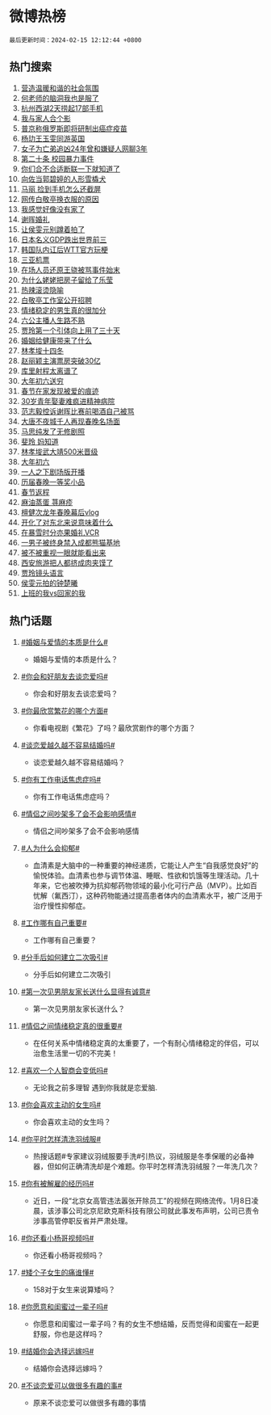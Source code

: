 # 微博热榜

`最后更新时间：2024-02-15 12:12:44 +0800`

## 热门搜索

1. [营造温暖和谐的社会氛围](https://m.weibo.cn/search?containerid=100103type%3D1%26t%3D10%26q%3D%23%E8%90%A5%E9%80%A0%E6%B8%A9%E6%9A%96%E5%92%8C%E8%B0%90%E7%9A%84%E7%A4%BE%E4%BC%9A%E6%B0%9B%E5%9B%B4%23&stream_entry_id=51&isnewpage=1&extparam=seat%3D1%26pos%3D0%26dgr%3D0%26filter_type%3Drealtimehot%26cate%3D10103%26q%3D%2523%25E8%2590%25A5%25E9%2580%25A0%25E6%25B8%25A9%25E6%259A%2596%25E5%2592%258C%25E8%25B0%2590%25E7%259A%2584%25E7%25A4%25BE%25E4%25BC%259A%25E6%25B0%259B%25E5%259B%25B4%2523%26stream_entry_id%3D51%26c_type%3D51%26display_time%3D1707970362%26pre_seqid%3D1707970362797011543123)
1. [何老师的脑洞我也是服了](https://m.weibo.cn/search?containerid=100103type%3D1%26t%3D10%26q%3D%E4%BD%95%E8%80%81%E5%B8%88%E7%9A%84%E8%84%91%E6%B4%9E%E6%88%91%E4%B9%9F%E6%98%AF%E6%9C%8D%E4%BA%86&stream_entry_id=31&isnewpage=1&extparam=seat%3D1%26c_type%3D31%26band_rank%3D1%26realpos%3D1%26filter_type%3Drealtimehot%26dgr%3D0%26pos%3D0%26lcate%3D5001%26q%3D%25E4%25BD%2595%25E8%2580%2581%25E5%25B8%2588%25E7%259A%2584%25E8%2584%2591%25E6%25B4%259E%25E6%2588%2591%25E4%25B9%259F%25E6%2598%25AF%25E6%259C%258D%25E4%25BA%2586%26flag%3D1%26stream_entry_id%3D31%26cate%3D5001%26display_time%3D1707970362%26pre_seqid%3D1707970362797011543123)
1. [杭州西湖2天捞起17部手机](https://m.weibo.cn/search?containerid=100103type%3D1%26t%3D10%26q%3D%23%E6%9D%AD%E5%B7%9E%E8%A5%BF%E6%B9%962%E5%A4%A9%E6%8D%9E%E8%B5%B717%E9%83%A8%E6%89%8B%E6%9C%BA%23&stream_entry_id=31&isnewpage=1&extparam=seat%3D1%26c_type%3D31%26band_rank%3D2%26realpos%3D2%26filter_type%3Drealtimehot%26dgr%3D0%26pos%3D1%26lcate%3D5001%26q%3D%2523%25E6%259D%25AD%25E5%25B7%259E%25E8%25A5%25BF%25E6%25B9%25962%25E5%25A4%25A9%25E6%258D%259E%25E8%25B5%25B717%25E9%2583%25A8%25E6%2589%258B%25E6%259C%25BA%2523%26flag%3D1%26stream_entry_id%3D31%26cate%3D5001%26display_time%3D1707970362%26pre_seqid%3D1707970362797011543123)
1. [我与家人合个影](https://m.weibo.cn/search?containerid=100103type%3D1%26t%3D10%26q%3D%23%E6%88%91%E4%B8%8E%E5%AE%B6%E4%BA%BA%E5%90%88%E4%B8%AA%E5%BD%B1%23&stream_entry_id=31&isnewpage=1&extparam=seat%3D1%26c_type%3D31%26band_rank%3D3%26realpos%3D3%26filter_type%3Drealtimehot%26dgr%3D0%26pos%3D2%26lcate%3D5001%26q%3D%2523%25E6%2588%2591%25E4%25B8%258E%25E5%25AE%25B6%25E4%25BA%25BA%25E5%2590%2588%25E4%25B8%25AA%25E5%25BD%25B1%2523%26flag%3D1%26stream_entry_id%3D31%26cate%3D5001%26display_time%3D1707970362%26pre_seqid%3D1707970362797011543123)
1. [普京称俄罗斯即将研制出癌症疫苗](https://m.weibo.cn/search?containerid=100103type%3D1%26t%3D10%26q%3D%23%E6%99%AE%E4%BA%AC%E7%A7%B0%E4%BF%84%E7%BD%97%E6%96%AF%E5%8D%B3%E5%B0%86%E7%A0%94%E5%88%B6%E5%87%BA%E7%99%8C%E7%97%87%E7%96%AB%E8%8B%97%23&stream_entry_id=31&isnewpage=1&extparam=seat%3D1%26c_type%3D31%26band_rank%3D4%26realpos%3D4%26filter_type%3Drealtimehot%26dgr%3D0%26pos%3D3%26lcate%3D5001%26q%3D%2523%25E6%2599%25AE%25E4%25BA%25AC%25E7%25A7%25B0%25E4%25BF%2584%25E7%25BD%2597%25E6%2596%25AF%25E5%258D%25B3%25E5%25B0%2586%25E7%25A0%2594%25E5%2588%25B6%25E5%2587%25BA%25E7%2599%258C%25E7%2597%2587%25E7%2596%25AB%25E8%258B%2597%2523%26flag%3D1%26stream_entry_id%3D31%26cate%3D5001%26display_time%3D1707970362%26pre_seqid%3D1707970362797011543123)
1. [杨玏王玉雯同游英国](https://m.weibo.cn/search?containerid=100103type%3D1%26t%3D10%26q%3D%23%E6%9D%A8%E7%8E%8F%E7%8E%8B%E7%8E%89%E9%9B%AF%E5%90%8C%E6%B8%B8%E8%8B%B1%E5%9B%BD%23&stream_entry_id=31&isnewpage=1&extparam=seat%3D1%26c_type%3D31%26band_rank%3D5%26realpos%3D5%26filter_type%3Drealtimehot%26dgr%3D0%26pos%3D4%26lcate%3D5001%26q%3D%2523%25E6%259D%25A8%25E7%258E%258F%25E7%258E%258B%25E7%258E%2589%25E9%259B%25AF%25E5%2590%258C%25E6%25B8%25B8%25E8%258B%25B1%25E5%259B%25BD%2523%26flag%3D2%26stream_entry_id%3D31%26cate%3D5001%26display_time%3D1707970362%26pre_seqid%3D1707970362797011543123)
1. [女子为亡弟追凶24年曾和嫌疑人网聊3年](https://m.weibo.cn/search?containerid=100103type%3D1%26t%3D10%26q%3D%23%E5%A5%B3%E5%AD%90%E4%B8%BA%E4%BA%A1%E5%BC%9F%E8%BF%BD%E5%87%B624%E5%B9%B4%E6%9B%BE%E5%92%8C%E5%AB%8C%E7%96%91%E4%BA%BA%E7%BD%91%E8%81%8A3%E5%B9%B4%23&stream_entry_id=31&isnewpage=1&extparam=seat%3D1%26c_type%3D31%26band_rank%3D6%26realpos%3D6%26filter_type%3Drealtimehot%26dgr%3D0%26pos%3D5%26lcate%3D5001%26q%3D%2523%25E5%25A5%25B3%25E5%25AD%2590%25E4%25B8%25BA%25E4%25BA%25A1%25E5%25BC%259F%25E8%25BF%25BD%25E5%2587%25B624%25E5%25B9%25B4%25E6%259B%25BE%25E5%2592%258C%25E5%25AB%258C%25E7%2596%2591%25E4%25BA%25BA%25E7%25BD%2591%25E8%2581%258A3%25E5%25B9%25B4%2523%26flag%3D0%26stream_entry_id%3D31%26cate%3D5001%26display_time%3D1707970362%26pre_seqid%3D1707970362797011543123)
1. [第二十条 校园暴力事件](https://m.weibo.cn/search?containerid=100103type%3D1%26t%3D10%26q%3D%E7%AC%AC%E4%BA%8C%E5%8D%81%E6%9D%A1+%E6%A0%A1%E5%9B%AD%E6%9A%B4%E5%8A%9B%E4%BA%8B%E4%BB%B6&stream_entry_id=31&isnewpage=1&extparam=seat%3D1%26c_type%3D31%26band_rank%3D7%26realpos%3D7%26filter_type%3Drealtimehot%26dgr%3D0%26pos%3D6%26lcate%3D5001%26q%3D%25E7%25AC%25AC%25E4%25BA%258C%25E5%258D%2581%25E6%259D%25A1%2520%25E6%25A0%25A1%25E5%259B%25AD%25E6%259A%25B4%25E5%258A%259B%25E4%25BA%258B%25E4%25BB%25B6%26flag%3D0%26stream_entry_id%3D31%26cate%3D5001%26display_time%3D1707970362%26pre_seqid%3D1707970362797011543123)
1. [你们合不合适断联一下就知道了](https://m.weibo.cn/search?containerid=100103type%3D1%26t%3D10%26q%3D%E4%BD%A0%E4%BB%AC%E5%90%88%E4%B8%8D%E5%90%88%E9%80%82%E6%96%AD%E8%81%94%E4%B8%80%E4%B8%8B%E5%B0%B1%E7%9F%A5%E9%81%93%E4%BA%86&stream_entry_id=31&isnewpage=1&extparam=seat%3D1%26c_type%3D31%26band_rank%3D8%26realpos%3D8%26filter_type%3Drealtimehot%26dgr%3D0%26pos%3D7%26lcate%3D5001%26q%3D%25E4%25BD%25A0%25E4%25BB%25AC%25E5%2590%2588%25E4%25B8%258D%25E5%2590%2588%25E9%2580%2582%25E6%2596%25AD%25E8%2581%2594%25E4%25B8%2580%25E4%25B8%258B%25E5%25B0%25B1%25E7%259F%25A5%25E9%2581%2593%25E4%25BA%2586%26flag%3D0%26stream_entry_id%3D31%26cate%3D5001%26display_time%3D1707970362%26pre_seqid%3D1707970362797011543123)
1. [向佐当郭碧婷的人形雪橇犬](https://m.weibo.cn/search?containerid=100103type%3D1%26t%3D10%26q%3D%23%E5%90%91%E4%BD%90%E5%BD%93%E9%83%AD%E7%A2%A7%E5%A9%B7%E7%9A%84%E4%BA%BA%E5%BD%A2%E9%9B%AA%E6%A9%87%E7%8A%AC%23&stream_entry_id=31&isnewpage=1&extparam=seat%3D1%26c_type%3D31%26band_rank%3D9%26realpos%3D9%26filter_type%3Drealtimehot%26dgr%3D0%26pos%3D8%26lcate%3D5001%26q%3D%2523%25E5%2590%2591%25E4%25BD%2590%25E5%25BD%2593%25E9%2583%25AD%25E7%25A2%25A7%25E5%25A9%25B7%25E7%259A%2584%25E4%25BA%25BA%25E5%25BD%25A2%25E9%259B%25AA%25E6%25A9%2587%25E7%258A%25AC%2523%26flag%3D2%26stream_entry_id%3D31%26cate%3D5001%26display_time%3D1707970362%26pre_seqid%3D1707970362797011543123)
1. [马丽 捡到手机怎么还截屏](https://m.weibo.cn/search?containerid=100103type%3D1%26t%3D10%26q%3D%E9%A9%AC%E4%B8%BD+%E6%8D%A1%E5%88%B0%E6%89%8B%E6%9C%BA%E6%80%8E%E4%B9%88%E8%BF%98%E6%88%AA%E5%B1%8F&stream_entry_id=31&isnewpage=1&extparam=seat%3D1%26c_type%3D31%26band_rank%3D10%26realpos%3D10%26filter_type%3Drealtimehot%26dgr%3D0%26pos%3D9%26lcate%3D5001%26q%3D%25E9%25A9%25AC%25E4%25B8%25BD%2520%25E6%258D%25A1%25E5%2588%25B0%25E6%2589%258B%25E6%259C%25BA%25E6%2580%258E%25E4%25B9%2588%25E8%25BF%2598%25E6%2588%25AA%25E5%25B1%258F%26flag%3D2%26stream_entry_id%3D31%26cate%3D5001%26display_time%3D1707970362%26pre_seqid%3D1707970362797011543123)
1. [网传白敬亭换衣服的原因](https://m.weibo.cn/search?containerid=100103type%3D1%26t%3D10%26q%3D%23%E7%BD%91%E4%BC%A0%E7%99%BD%E6%95%AC%E4%BA%AD%E6%8D%A2%E8%A1%A3%E6%9C%8D%E7%9A%84%E5%8E%9F%E5%9B%A0%23&stream_entry_id=31&isnewpage=1&extparam=seat%3D1%26c_type%3D31%26band_rank%3D11%26realpos%3D11%26filter_type%3Drealtimehot%26dgr%3D0%26pos%3D10%26lcate%3D5001%26q%3D%2523%25E7%25BD%2591%25E4%25BC%25A0%25E7%2599%25BD%25E6%2595%25AC%25E4%25BA%25AD%25E6%258D%25A2%25E8%25A1%25A3%25E6%259C%258D%25E7%259A%2584%25E5%258E%259F%25E5%259B%25A0%2523%26flag%3D1%26stream_entry_id%3D31%26cate%3D5001%26display_time%3D1707970362%26pre_seqid%3D1707970362797011543123)
1. [我感觉好像没有家了](https://m.weibo.cn/search?containerid=100103type%3D1%26t%3D10%26q%3D%23%E6%88%91%E6%84%9F%E8%A7%89%E5%A5%BD%E5%83%8F%E6%B2%A1%E6%9C%89%E5%AE%B6%E4%BA%86%23&stream_entry_id=31&isnewpage=1&extparam=seat%3D1%26c_type%3D31%26band_rank%3D12%26realpos%3D12%26filter_type%3Drealtimehot%26dgr%3D0%26pos%3D11%26lcate%3D5001%26q%3D%2523%25E6%2588%2591%25E6%2584%259F%25E8%25A7%2589%25E5%25A5%25BD%25E5%2583%258F%25E6%25B2%25A1%25E6%259C%2589%25E5%25AE%25B6%25E4%25BA%2586%2523%26flag%3D2%26stream_entry_id%3D31%26cate%3D5001%26display_time%3D1707970362%26pre_seqid%3D1707970362797011543123)
1. [谢晖婚礼](https://m.weibo.cn/search?containerid=100103type%3D1%26t%3D10%26q%3D%E8%B0%A2%E6%99%96%E5%A9%9A%E7%A4%BC&stream_entry_id=31&isnewpage=1&extparam=seat%3D1%26c_type%3D31%26band_rank%3D13%26realpos%3D13%26filter_type%3Drealtimehot%26dgr%3D0%26pos%3D12%26lcate%3D5001%26q%3D%25E8%25B0%25A2%25E6%2599%2596%25E5%25A9%259A%25E7%25A4%25BC%26flag%3D1%26stream_entry_id%3D31%26cate%3D5001%26display_time%3D1707970362%26pre_seqid%3D1707970362797011543123)
1. [让侯雯元别蹲着拍了](https://m.weibo.cn/search?containerid=100103type%3D1%26t%3D10%26q%3D%23%E8%AE%A9%E4%BE%AF%E9%9B%AF%E5%85%83%E5%88%AB%E8%B9%B2%E7%9D%80%E6%8B%8D%E4%BA%86%23&stream_entry_id=31&isnewpage=1&extparam=seat%3D1%26c_type%3D31%26band_rank%3D14%26realpos%3D14%26filter_type%3Drealtimehot%26dgr%3D0%26pos%3D13%26lcate%3D5001%26q%3D%2523%25E8%25AE%25A9%25E4%25BE%25AF%25E9%259B%25AF%25E5%2585%2583%25E5%2588%25AB%25E8%25B9%25B2%25E7%259D%2580%25E6%258B%258D%25E4%25BA%2586%2523%26flag%3D2%26stream_entry_id%3D31%26cate%3D5001%26display_time%3D1707970362%26pre_seqid%3D1707970362797011543123)
1. [日本名义GDP跌出世界前三](https://m.weibo.cn/search?containerid=100103type%3D1%26t%3D10%26q%3D%23%E6%97%A5%E6%9C%AC%E5%90%8D%E4%B9%89GDP%E8%B7%8C%E5%87%BA%E4%B8%96%E7%95%8C%E5%89%8D%E4%B8%89%23&stream_entry_id=31&isnewpage=1&extparam=seat%3D1%26c_type%3D31%26band_rank%3D15%26realpos%3D15%26filter_type%3Drealtimehot%26dgr%3D0%26pos%3D14%26lcate%3D5001%26q%3D%2523%25E6%2597%25A5%25E6%259C%25AC%25E5%2590%258D%25E4%25B9%2589GDP%25E8%25B7%258C%25E5%2587%25BA%25E4%25B8%2596%25E7%2595%258C%25E5%2589%258D%25E4%25B8%2589%2523%26flag%3D0%26stream_entry_id%3D31%26cate%3D5001%26display_time%3D1707970362%26pre_seqid%3D1707970362797011543123)
1. [韩国队内讧后WTT官方玩梗](https://m.weibo.cn/search?containerid=100103type%3D1%26t%3D10%26q%3D%23%E9%9F%A9%E5%9B%BD%E9%98%9F%E5%86%85%E8%AE%A7%E5%90%8EWTT%E5%AE%98%E6%96%B9%E7%8E%A9%E6%A2%97%23&stream_entry_id=31&isnewpage=1&extparam=seat%3D1%26c_type%3D31%26band_rank%3D16%26realpos%3D16%26filter_type%3Drealtimehot%26dgr%3D0%26pos%3D15%26lcate%3D5001%26q%3D%2523%25E9%259F%25A9%25E5%259B%25BD%25E9%2598%259F%25E5%2586%2585%25E8%25AE%25A7%25E5%2590%258EWTT%25E5%25AE%2598%25E6%2596%25B9%25E7%258E%25A9%25E6%25A2%2597%2523%26flag%3D1%26stream_entry_id%3D31%26cate%3D5001%26display_time%3D1707970362%26pre_seqid%3D1707970362797011543123)
1. [三亚机票](https://m.weibo.cn/search?containerid=100103type%3D1%26t%3D10%26q%3D%E4%B8%89%E4%BA%9A%E6%9C%BA%E7%A5%A8&stream_entry_id=31&isnewpage=1&extparam=seat%3D1%26c_type%3D31%26band_rank%3D17%26realpos%3D17%26filter_type%3Drealtimehot%26dgr%3D0%26pos%3D16%26lcate%3D5001%26q%3D%25E4%25B8%2589%25E4%25BA%259A%25E6%259C%25BA%25E7%25A5%25A8%26flag%3D0%26stream_entry_id%3D31%26cate%3D5001%26display_time%3D1707970362%26pre_seqid%3D1707970362797011543123)
1. [在场人员还原王骁被骂事件始末](https://m.weibo.cn/search?containerid=100103type%3D1%26t%3D10%26q%3D%23%E5%9C%A8%E5%9C%BA%E4%BA%BA%E5%91%98%E8%BF%98%E5%8E%9F%E7%8E%8B%E9%AA%81%E8%A2%AB%E9%AA%82%E4%BA%8B%E4%BB%B6%E5%A7%8B%E6%9C%AB%23&stream_entry_id=31&isnewpage=1&extparam=seat%3D1%26c_type%3D31%26band_rank%3D18%26realpos%3D18%26filter_type%3Drealtimehot%26dgr%3D0%26pos%3D17%26lcate%3D5001%26q%3D%2523%25E5%259C%25A8%25E5%259C%25BA%25E4%25BA%25BA%25E5%2591%2598%25E8%25BF%2598%25E5%258E%259F%25E7%258E%258B%25E9%25AA%2581%25E8%25A2%25AB%25E9%25AA%2582%25E4%25BA%258B%25E4%25BB%25B6%25E5%25A7%258B%25E6%259C%25AB%2523%26flag%3D0%26stream_entry_id%3D31%26cate%3D5001%26display_time%3D1707970362%26pre_seqid%3D1707970362797011543123)
1. [为什么姥姥把房子留给了乐莹](https://m.weibo.cn/search?containerid=100103type%3D1%26t%3D10%26q%3D%E4%B8%BA%E4%BB%80%E4%B9%88%E5%A7%A5%E5%A7%A5%E6%8A%8A%E6%88%BF%E5%AD%90%E7%95%99%E7%BB%99%E4%BA%86%E4%B9%90%E8%8E%B9&stream_entry_id=31&isnewpage=1&extparam=seat%3D1%26c_type%3D31%26band_rank%3D19%26realpos%3D19%26filter_type%3Drealtimehot%26dgr%3D0%26pos%3D18%26lcate%3D5001%26q%3D%25E4%25B8%25BA%25E4%25BB%2580%25E4%25B9%2588%25E5%25A7%25A5%25E5%25A7%25A5%25E6%258A%258A%25E6%2588%25BF%25E5%25AD%2590%25E7%2595%2599%25E7%25BB%2599%25E4%25BA%2586%25E4%25B9%2590%25E8%258E%25B9%26flag%3D1%26stream_entry_id%3D31%26cate%3D5001%26display_time%3D1707970362%26pre_seqid%3D1707970362797011543123)
1. [热辣滚烫隐喻](https://m.weibo.cn/search?containerid=100103type%3D1%26t%3D10%26q%3D%E7%83%AD%E8%BE%A3%E6%BB%9A%E7%83%AB%E9%9A%90%E5%96%BB&stream_entry_id=31&isnewpage=1&extparam=seat%3D1%26c_type%3D31%26band_rank%3D20%26realpos%3D20%26filter_type%3Drealtimehot%26dgr%3D0%26pos%3D19%26lcate%3D5001%26q%3D%25E7%2583%25AD%25E8%25BE%25A3%25E6%25BB%259A%25E7%2583%25AB%25E9%259A%2590%25E5%2596%25BB%26flag%3D1%26stream_entry_id%3D31%26cate%3D5001%26display_time%3D1707970362%26pre_seqid%3D1707970362797011543123)
1. [白敬亭工作室公开招聘](https://m.weibo.cn/search?containerid=100103type%3D1%26t%3D10%26q%3D%23%E7%99%BD%E6%95%AC%E4%BA%AD%E5%B7%A5%E4%BD%9C%E5%AE%A4%E5%85%AC%E5%BC%80%E6%8B%9B%E8%81%98%23&stream_entry_id=31&isnewpage=1&extparam=seat%3D1%26c_type%3D31%26band_rank%3D21%26realpos%3D21%26filter_type%3Drealtimehot%26dgr%3D0%26pos%3D20%26lcate%3D5001%26q%3D%2523%25E7%2599%25BD%25E6%2595%25AC%25E4%25BA%25AD%25E5%25B7%25A5%25E4%25BD%259C%25E5%25AE%25A4%25E5%2585%25AC%25E5%25BC%2580%25E6%258B%259B%25E8%2581%2598%2523%26flag%3D0%26stream_entry_id%3D31%26cate%3D5001%26display_time%3D1707970362%26pre_seqid%3D1707970362797011543123)
1. [情绪稳定的男生真的很加分](https://m.weibo.cn/search?containerid=100103type%3D1%26t%3D10%26q%3D%E6%83%85%E7%BB%AA%E7%A8%B3%E5%AE%9A%E7%9A%84%E7%94%B7%E7%94%9F%E7%9C%9F%E7%9A%84%E5%BE%88%E5%8A%A0%E5%88%86&stream_entry_id=31&isnewpage=1&extparam=seat%3D1%26c_type%3D31%26band_rank%3D22%26realpos%3D22%26filter_type%3Drealtimehot%26dgr%3D0%26pos%3D21%26lcate%3D5001%26q%3D%25E6%2583%2585%25E7%25BB%25AA%25E7%25A8%25B3%25E5%25AE%259A%25E7%259A%2584%25E7%2594%25B7%25E7%2594%259F%25E7%259C%259F%25E7%259A%2584%25E5%25BE%2588%25E5%258A%25A0%25E5%2588%2586%26flag%3D1%26stream_entry_id%3D31%26cate%3D5001%26display_time%3D1707970362%26pre_seqid%3D1707970362797011543123)
1. [六公主播人生路不熟](https://m.weibo.cn/search?containerid=100103type%3D1%26t%3D10%26q%3D%23%E5%85%AD%E5%85%AC%E4%B8%BB%E6%92%AD%E4%BA%BA%E7%94%9F%E8%B7%AF%E4%B8%8D%E7%86%9F%23&stream_entry_id=31&isnewpage=1&extparam=seat%3D1%26c_type%3D31%26band_rank%3D23%26realpos%3D23%26filter_type%3Drealtimehot%26dgr%3D0%26pos%3D22%26lcate%3D5001%26q%3D%2523%25E5%2585%25AD%25E5%2585%25AC%25E4%25B8%25BB%25E6%2592%25AD%25E4%25BA%25BA%25E7%2594%259F%25E8%25B7%25AF%25E4%25B8%258D%25E7%2586%259F%2523%26flag%3D1%26stream_entry_id%3D31%26cate%3D5001%26display_time%3D1707970362%26pre_seqid%3D1707970362797011543123)
1. [贾玲第一个引体向上用了三十天](https://m.weibo.cn/search?containerid=100103type%3D1%26t%3D10%26q%3D%23%E8%B4%BE%E7%8E%B2%E7%AC%AC%E4%B8%80%E4%B8%AA%E5%BC%95%E4%BD%93%E5%90%91%E4%B8%8A%E7%94%A8%E4%BA%86%E4%B8%89%E5%8D%81%E5%A4%A9%23&stream_entry_id=31&isnewpage=1&extparam=seat%3D1%26c_type%3D31%26band_rank%3D24%26realpos%3D24%26filter_type%3Drealtimehot%26dgr%3D0%26pos%3D23%26lcate%3D5001%26q%3D%2523%25E8%25B4%25BE%25E7%258E%25B2%25E7%25AC%25AC%25E4%25B8%2580%25E4%25B8%25AA%25E5%25BC%2595%25E4%25BD%2593%25E5%2590%2591%25E4%25B8%258A%25E7%2594%25A8%25E4%25BA%2586%25E4%25B8%2589%25E5%258D%2581%25E5%25A4%25A9%2523%26flag%3D1%26stream_entry_id%3D31%26cate%3D5001%26display_time%3D1707970362%26pre_seqid%3D1707970362797011543123)
1. [婚姻给健康带来了什么](https://m.weibo.cn/search?containerid=100103type%3D1%26t%3D10%26q%3D%E5%A9%9A%E5%A7%BB%E7%BB%99%E5%81%A5%E5%BA%B7%E5%B8%A6%E6%9D%A5%E4%BA%86%E4%BB%80%E4%B9%88&stream_entry_id=31&isnewpage=1&extparam=seat%3D1%26c_type%3D31%26band_rank%3D25%26realpos%3D25%26filter_type%3Drealtimehot%26dgr%3D0%26pos%3D24%26lcate%3D5001%26q%3D%25E5%25A9%259A%25E5%25A7%25BB%25E7%25BB%2599%25E5%2581%25A5%25E5%25BA%25B7%25E5%25B8%25A6%25E6%259D%25A5%25E4%25BA%2586%25E4%25BB%2580%25E4%25B9%2588%26flag%3D1%26stream_entry_id%3D31%26cate%3D5001%26display_time%3D1707970362%26pre_seqid%3D1707970362797011543123)
1. [林孝埈十四冬](https://m.weibo.cn/search?containerid=100103type%3D1%26t%3D10%26q%3D%E6%9E%97%E5%AD%9D%E5%9F%88%E5%8D%81%E5%9B%9B%E5%86%AC&stream_entry_id=31&isnewpage=1&extparam=seat%3D1%26c_type%3D31%26band_rank%3D26%26realpos%3D26%26filter_type%3Drealtimehot%26dgr%3D0%26pos%3D25%26lcate%3D5001%26q%3D%25E6%259E%2597%25E5%25AD%259D%25E5%259F%2588%25E5%258D%2581%25E5%259B%259B%25E5%2586%25AC%26flag%3D1%26stream_entry_id%3D31%26cate%3D5001%26display_time%3D1707970362%26pre_seqid%3D1707970362797011543123)
1. [赵丽颖主演票房突破30亿](https://m.weibo.cn/search?containerid=100103type%3D1%26t%3D10%26q%3D%23%E8%B5%B5%E4%B8%BD%E9%A2%96%E4%B8%BB%E6%BC%94%E7%A5%A8%E6%88%BF%E7%AA%81%E7%A0%B430%E4%BA%BF%23&stream_entry_id=31&isnewpage=1&extparam=seat%3D1%26c_type%3D31%26band_rank%3D27%26realpos%3D27%26filter_type%3Drealtimehot%26dgr%3D0%26pos%3D26%26lcate%3D5001%26q%3D%2523%25E8%25B5%25B5%25E4%25B8%25BD%25E9%25A2%2596%25E4%25B8%25BB%25E6%25BC%2594%25E7%25A5%25A8%25E6%2588%25BF%25E7%25AA%2581%25E7%25A0%25B430%25E4%25BA%25BF%2523%26flag%3D0%26stream_entry_id%3D31%26cate%3D5001%26display_time%3D1707970362%26pre_seqid%3D1707970362797011543123)
1. [库里射程太离谱了](https://m.weibo.cn/search?containerid=100103type%3D1%26t%3D10%26q%3D%23%E5%BA%93%E9%87%8C%E5%B0%84%E7%A8%8B%E5%A4%AA%E7%A6%BB%E8%B0%B1%E4%BA%86%23&stream_entry_id=31&isnewpage=1&extparam=seat%3D1%26c_type%3D31%26band_rank%3D28%26realpos%3D28%26filter_type%3Drealtimehot%26dgr%3D0%26pos%3D27%26lcate%3D5001%26q%3D%2523%25E5%25BA%2593%25E9%2587%258C%25E5%25B0%2584%25E7%25A8%258B%25E5%25A4%25AA%25E7%25A6%25BB%25E8%25B0%25B1%25E4%25BA%2586%2523%26flag%3D1%26stream_entry_id%3D31%26cate%3D5001%26display_time%3D1707970362%26pre_seqid%3D1707970362797011543123)
1. [大年初六送穷](https://m.weibo.cn/search?containerid=100103type%3D1%26t%3D10%26q%3D%E5%A4%A7%E5%B9%B4%E5%88%9D%E5%85%AD%E9%80%81%E7%A9%B7&stream_entry_id=31&isnewpage=1&extparam=seat%3D1%26c_type%3D31%26band_rank%3D29%26realpos%3D29%26filter_type%3Drealtimehot%26dgr%3D0%26pos%3D28%26lcate%3D5001%26q%3D%25E5%25A4%25A7%25E5%25B9%25B4%25E5%2588%259D%25E5%2585%25AD%25E9%2580%2581%25E7%25A9%25B7%26flag%3D0%26stream_entry_id%3D31%26cate%3D5001%26display_time%3D1707970362%26pre_seqid%3D1707970362797011543123)
1. [春节在家发现被爱的痕迹](https://m.weibo.cn/search?containerid=100103type%3D1%26t%3D10%26q%3D%23%E6%98%A5%E8%8A%82%E5%9C%A8%E5%AE%B6%E5%8F%91%E7%8E%B0%E8%A2%AB%E7%88%B1%E7%9A%84%E7%97%95%E8%BF%B9%23&stream_entry_id=31&isnewpage=1&extparam=seat%3D1%26c_type%3D31%26band_rank%3D30%26realpos%3D30%26filter_type%3Drealtimehot%26dgr%3D0%26pos%3D29%26lcate%3D5001%26q%3D%2523%25E6%2598%25A5%25E8%258A%2582%25E5%259C%25A8%25E5%25AE%25B6%25E5%258F%2591%25E7%258E%25B0%25E8%25A2%25AB%25E7%2588%25B1%25E7%259A%2584%25E7%2597%2595%25E8%25BF%25B9%2523%26flag%3D0%26stream_entry_id%3D31%26cate%3D5001%26display_time%3D1707970362%26pre_seqid%3D1707970362797011543123)
1. [30岁青年娶妻难疯进精神病院](https://m.weibo.cn/search?containerid=100103type%3D1%26t%3D10%26q%3D%2330%E5%B2%81%E9%9D%92%E5%B9%B4%E5%A8%B6%E5%A6%BB%E9%9A%BE%E7%96%AF%E8%BF%9B%E7%B2%BE%E7%A5%9E%E7%97%85%E9%99%A2%23&stream_entry_id=31&isnewpage=1&extparam=seat%3D1%26c_type%3D31%26band_rank%3D31%26realpos%3D31%26filter_type%3Drealtimehot%26dgr%3D0%26pos%3D30%26lcate%3D5001%26q%3D%252330%25E5%25B2%2581%25E9%259D%2592%25E5%25B9%25B4%25E5%25A8%25B6%25E5%25A6%25BB%25E9%259A%25BE%25E7%2596%25AF%25E8%25BF%259B%25E7%25B2%25BE%25E7%25A5%259E%25E7%2597%2585%25E9%2599%25A2%2523%26flag%3D0%26stream_entry_id%3D31%26cate%3D5001%26display_time%3D1707970362%26pre_seqid%3D1707970362797011543123)
1. [范志毅控诉谢晖比赛前喝酒自己被骂](https://m.weibo.cn/search?containerid=100103type%3D1%26t%3D10%26q%3D%23%E8%8C%83%E5%BF%97%E6%AF%85%E6%8E%A7%E8%AF%89%E8%B0%A2%E6%99%96%E6%AF%94%E8%B5%9B%E5%89%8D%E5%96%9D%E9%85%92%E8%87%AA%E5%B7%B1%E8%A2%AB%E9%AA%82%23&stream_entry_id=31&isnewpage=1&extparam=seat%3D1%26c_type%3D31%26band_rank%3D32%26realpos%3D32%26filter_type%3Drealtimehot%26dgr%3D0%26pos%3D31%26lcate%3D5001%26q%3D%2523%25E8%258C%2583%25E5%25BF%2597%25E6%25AF%2585%25E6%258E%25A7%25E8%25AF%2589%25E8%25B0%25A2%25E6%2599%2596%25E6%25AF%2594%25E8%25B5%259B%25E5%2589%258D%25E5%2596%259D%25E9%2585%2592%25E8%2587%25AA%25E5%25B7%25B1%25E8%25A2%25AB%25E9%25AA%2582%2523%26flag%3D1%26stream_entry_id%3D31%26cate%3D5001%26display_time%3D1707970362%26pre_seqid%3D1707970362797011543123)
1. [大唐不夜城千人再现春晚名场面](https://m.weibo.cn/search?containerid=100103type%3D1%26t%3D10%26q%3D%23%E5%A4%A7%E5%94%90%E4%B8%8D%E5%A4%9C%E5%9F%8E%E5%8D%83%E4%BA%BA%E5%86%8D%E7%8E%B0%E6%98%A5%E6%99%9A%E5%90%8D%E5%9C%BA%E9%9D%A2%23&stream_entry_id=31&isnewpage=1&extparam=seat%3D1%26c_type%3D31%26band_rank%3D33%26realpos%3D33%26filter_type%3Drealtimehot%26dgr%3D0%26pos%3D32%26lcate%3D5001%26q%3D%2523%25E5%25A4%25A7%25E5%2594%2590%25E4%25B8%258D%25E5%25A4%259C%25E5%259F%258E%25E5%258D%2583%25E4%25BA%25BA%25E5%2586%258D%25E7%258E%25B0%25E6%2598%25A5%25E6%2599%259A%25E5%2590%258D%25E5%259C%25BA%25E9%259D%25A2%2523%26flag%3D1%26stream_entry_id%3D31%26cate%3D5001%26display_time%3D1707970362%26pre_seqid%3D1707970362797011543123)
1. [马思纯发了无修剧照](https://m.weibo.cn/search?containerid=100103type%3D1%26t%3D10%26q%3D%23%E9%A9%AC%E6%80%9D%E7%BA%AF%E5%8F%91%E4%BA%86%E6%97%A0%E4%BF%AE%E5%89%A7%E7%85%A7%23&stream_entry_id=31&isnewpage=1&extparam=seat%3D1%26c_type%3D31%26band_rank%3D34%26realpos%3D34%26filter_type%3Drealtimehot%26dgr%3D0%26pos%3D33%26lcate%3D5001%26q%3D%2523%25E9%25A9%25AC%25E6%2580%259D%25E7%25BA%25AF%25E5%258F%2591%25E4%25BA%2586%25E6%2597%25A0%25E4%25BF%25AE%25E5%2589%25A7%25E7%2585%25A7%2523%26flag%3D0%26stream_entry_id%3D31%26cate%3D5001%26display_time%3D1707970362%26pre_seqid%3D1707970362797011543123)
1. [斐玲 妈知道](https://m.weibo.cn/search?containerid=100103type%3D1%26t%3D10%26q%3D%E6%96%90%E7%8E%B2+%E5%A6%88%E7%9F%A5%E9%81%93&stream_entry_id=31&isnewpage=1&extparam=seat%3D1%26c_type%3D31%26band_rank%3D35%26realpos%3D35%26filter_type%3Drealtimehot%26dgr%3D0%26pos%3D34%26lcate%3D5001%26q%3D%25E6%2596%2590%25E7%258E%25B2%2520%25E5%25A6%2588%25E7%259F%25A5%25E9%2581%2593%26flag%3D0%26stream_entry_id%3D31%26cate%3D5001%26display_time%3D1707970362%26pre_seqid%3D1707970362797011543123)
1. [林孝埈武大靖500米晋级](https://m.weibo.cn/search?containerid=100103type%3D1%26t%3D10%26q%3D%23%E6%9E%97%E5%AD%9D%E5%9F%88%E6%AD%A6%E5%A4%A7%E9%9D%96500%E7%B1%B3%E6%99%8B%E7%BA%A7%23&stream_entry_id=31&isnewpage=1&extparam=seat%3D1%26c_type%3D31%26band_rank%3D36%26realpos%3D36%26filter_type%3Drealtimehot%26dgr%3D0%26pos%3D35%26lcate%3D5001%26q%3D%2523%25E6%259E%2597%25E5%25AD%259D%25E5%259F%2588%25E6%25AD%25A6%25E5%25A4%25A7%25E9%259D%2596500%25E7%25B1%25B3%25E6%2599%258B%25E7%25BA%25A7%2523%26flag%3D1%26stream_entry_id%3D31%26cate%3D5001%26display_time%3D1707970362%26pre_seqid%3D1707970362797011543123)
1. [大年初六](https://m.weibo.cn/search?containerid=100103type%3D1%26t%3D10%26q%3D%E5%A4%A7%E5%B9%B4%E5%88%9D%E5%85%AD&stream_entry_id=31&isnewpage=1&extparam=seat%3D1%26c_type%3D31%26band_rank%3D37%26realpos%3D37%26filter_type%3Drealtimehot%26dgr%3D0%26pos%3D36%26lcate%3D5001%26q%3D%25E5%25A4%25A7%25E5%25B9%25B4%25E5%2588%259D%25E5%2585%25AD%26flag%3D1%26stream_entry_id%3D31%26cate%3D5001%26display_time%3D1707970362%26pre_seqid%3D1707970362797011543123)
1. [一人之下剧场版开播](https://m.weibo.cn/search?containerid=100103type%3D1%26t%3D10%26q%3D%23%E4%B8%80%E4%BA%BA%E4%B9%8B%E4%B8%8B%E5%89%A7%E5%9C%BA%E7%89%88%E5%BC%80%E6%92%AD%23&stream_entry_id=31&isnewpage=1&extparam=seat%3D1%26c_type%3D31%26band_rank%3D38%26realpos%3D38%26filter_type%3Drealtimehot%26dgr%3D0%26pos%3D37%26lcate%3D5001%26q%3D%2523%25E4%25B8%2580%25E4%25BA%25BA%25E4%25B9%258B%25E4%25B8%258B%25E5%2589%25A7%25E5%259C%25BA%25E7%2589%2588%25E5%25BC%2580%25E6%2592%25AD%2523%26flag%3D1%26stream_entry_id%3D31%26cate%3D5001%26display_time%3D1707970362%26pre_seqid%3D1707970362797011543123)
1. [历届春晚一等奖小品](https://m.weibo.cn/search?containerid=100103type%3D1%26t%3D10%26q%3D%E5%8E%86%E5%B1%8A%E6%98%A5%E6%99%9A%E4%B8%80%E7%AD%89%E5%A5%96%E5%B0%8F%E5%93%81&stream_entry_id=31&isnewpage=1&extparam=seat%3D1%26c_type%3D31%26band_rank%3D39%26realpos%3D39%26filter_type%3Drealtimehot%26dgr%3D0%26pos%3D38%26lcate%3D5001%26q%3D%25E5%258E%2586%25E5%25B1%258A%25E6%2598%25A5%25E6%2599%259A%25E4%25B8%2580%25E7%25AD%2589%25E5%25A5%2596%25E5%25B0%258F%25E5%2593%2581%26flag%3D0%26stream_entry_id%3D31%26cate%3D5001%26display_time%3D1707970362%26pre_seqid%3D1707970362797011543123)
1. [春节返程](https://m.weibo.cn/search?containerid=100103type%3D1%26t%3D10%26q%3D%E6%98%A5%E8%8A%82%E8%BF%94%E7%A8%8B&stream_entry_id=31&isnewpage=1&extparam=seat%3D1%26c_type%3D31%26band_rank%3D40%26realpos%3D40%26filter_type%3Drealtimehot%26dgr%3D0%26pos%3D39%26lcate%3D5001%26q%3D%25E6%2598%25A5%25E8%258A%2582%25E8%25BF%2594%25E7%25A8%258B%26flag%3D0%26stream_entry_id%3D31%26cate%3D5001%26display_time%3D1707970362%26pre_seqid%3D1707970362797011543123)
1. [麻油蒸蛋 荨麻疹](https://m.weibo.cn/search?containerid=100103type%3D1%26t%3D10%26q%3D%E9%BA%BB%E6%B2%B9%E8%92%B8%E8%9B%8B+%E8%8D%A8%E9%BA%BB%E7%96%B9&stream_entry_id=31&isnewpage=1&extparam=seat%3D1%26c_type%3D31%26band_rank%3D41%26realpos%3D41%26filter_type%3Drealtimehot%26dgr%3D0%26pos%3D40%26lcate%3D5001%26q%3D%25E9%25BA%25BB%25E6%25B2%25B9%25E8%2592%25B8%25E8%259B%258B%2520%25E8%258D%25A8%25E9%25BA%25BB%25E7%2596%25B9%26flag%3D0%26stream_entry_id%3D31%26cate%3D5001%26display_time%3D1707970362%26pre_seqid%3D1707970362797011543123)
1. [檀健次龙年春晚幕后vlog](https://m.weibo.cn/search?containerid=100103type%3D1%26t%3D10%26q%3D%23%E6%AA%80%E5%81%A5%E6%AC%A1%E9%BE%99%E5%B9%B4%E6%98%A5%E6%99%9A%E5%B9%95%E5%90%8Evlog%23&stream_entry_id=31&isnewpage=1&extparam=seat%3D1%26c_type%3D31%26band_rank%3D42%26realpos%3D42%26filter_type%3Drealtimehot%26dgr%3D0%26pos%3D41%26lcate%3D5001%26q%3D%2523%25E6%25AA%2580%25E5%2581%25A5%25E6%25AC%25A1%25E9%25BE%2599%25E5%25B9%25B4%25E6%2598%25A5%25E6%2599%259A%25E5%25B9%2595%25E5%2590%258Evlog%2523%26flag%3D1%26stream_entry_id%3D31%26cate%3D5001%26display_time%3D1707970362%26pre_seqid%3D1707970362797011543123)
1. [开化了对东北来说意味着什么](https://m.weibo.cn/search?containerid=100103type%3D1%26t%3D10%26q%3D%23%E5%BC%80%E5%8C%96%E4%BA%86%E5%AF%B9%E4%B8%9C%E5%8C%97%E6%9D%A5%E8%AF%B4%E6%84%8F%E5%91%B3%E7%9D%80%E4%BB%80%E4%B9%88%23&stream_entry_id=31&isnewpage=1&extparam=seat%3D1%26c_type%3D31%26band_rank%3D43%26realpos%3D43%26filter_type%3Drealtimehot%26dgr%3D0%26pos%3D42%26lcate%3D5001%26q%3D%2523%25E5%25BC%2580%25E5%258C%2596%25E4%25BA%2586%25E5%25AF%25B9%25E4%25B8%259C%25E5%258C%2597%25E6%259D%25A5%25E8%25AF%25B4%25E6%2584%258F%25E5%2591%25B3%25E7%259D%2580%25E4%25BB%2580%25E4%25B9%2588%2523%26flag%3D1%26stream_entry_id%3D31%26cate%3D5001%26display_time%3D1707970362%26pre_seqid%3D1707970362797011543123)
1. [在暴雪时分亦果婚礼VCR](https://m.weibo.cn/search?containerid=100103type%3D1%26t%3D10%26q%3D%23%E5%9C%A8%E6%9A%B4%E9%9B%AA%E6%97%B6%E5%88%86%E4%BA%A6%E6%9E%9C%E5%A9%9A%E7%A4%BCVCR%23&stream_entry_id=31&isnewpage=1&extparam=seat%3D1%26c_type%3D31%26band_rank%3D44%26realpos%3D44%26filter_type%3Drealtimehot%26dgr%3D0%26pos%3D43%26lcate%3D5001%26q%3D%2523%25E5%259C%25A8%25E6%259A%25B4%25E9%259B%25AA%25E6%2597%25B6%25E5%2588%2586%25E4%25BA%25A6%25E6%259E%259C%25E5%25A9%259A%25E7%25A4%25BCVCR%2523%26flag%3D1%26stream_entry_id%3D31%26cate%3D5001%26display_time%3D1707970362%26pre_seqid%3D1707970362797011543123)
1. [一男子被终身禁入成都熊猫基地](https://m.weibo.cn/search?containerid=100103type%3D1%26t%3D10%26q%3D%23%E4%B8%80%E7%94%B7%E5%AD%90%E8%A2%AB%E7%BB%88%E8%BA%AB%E7%A6%81%E5%85%A5%E6%88%90%E9%83%BD%E7%86%8A%E7%8C%AB%E5%9F%BA%E5%9C%B0%23&stream_entry_id=31&isnewpage=1&extparam=seat%3D1%26c_type%3D31%26band_rank%3D45%26realpos%3D45%26filter_type%3Drealtimehot%26dgr%3D0%26pos%3D44%26lcate%3D5001%26q%3D%2523%25E4%25B8%2580%25E7%2594%25B7%25E5%25AD%2590%25E8%25A2%25AB%25E7%25BB%2588%25E8%25BA%25AB%25E7%25A6%2581%25E5%2585%25A5%25E6%2588%2590%25E9%2583%25BD%25E7%2586%258A%25E7%258C%25AB%25E5%259F%25BA%25E5%259C%25B0%2523%26flag%3D0%26stream_entry_id%3D31%26cate%3D5001%26display_time%3D1707970362%26pre_seqid%3D1707970362797011543123)
1. [被不被重视一眼就能看出来](https://m.weibo.cn/search?containerid=100103type%3D1%26t%3D10%26q%3D%E8%A2%AB%E4%B8%8D%E8%A2%AB%E9%87%8D%E8%A7%86%E4%B8%80%E7%9C%BC%E5%B0%B1%E8%83%BD%E7%9C%8B%E5%87%BA%E6%9D%A5&stream_entry_id=31&isnewpage=1&extparam=seat%3D1%26c_type%3D31%26band_rank%3D46%26realpos%3D46%26filter_type%3Drealtimehot%26dgr%3D0%26pos%3D45%26lcate%3D5001%26q%3D%25E8%25A2%25AB%25E4%25B8%258D%25E8%25A2%25AB%25E9%2587%258D%25E8%25A7%2586%25E4%25B8%2580%25E7%259C%25BC%25E5%25B0%25B1%25E8%2583%25BD%25E7%259C%258B%25E5%2587%25BA%25E6%259D%25A5%26flag%3D0%26stream_entry_id%3D31%26cate%3D5001%26display_time%3D1707970362%26pre_seqid%3D1707970362797011543123)
1. [西安旅游把人都挤成肉夹馍了](https://m.weibo.cn/search?containerid=100103type%3D1%26t%3D10%26q%3D%23%E8%A5%BF%E5%AE%89%E6%97%85%E6%B8%B8%E6%8A%8A%E4%BA%BA%E9%83%BD%E6%8C%A4%E6%88%90%E8%82%89%E5%A4%B9%E9%A6%8D%E4%BA%86%23&stream_entry_id=31&isnewpage=1&extparam=seat%3D1%26c_type%3D31%26band_rank%3D47%26realpos%3D47%26filter_type%3Drealtimehot%26dgr%3D0%26pos%3D46%26lcate%3D5001%26q%3D%2523%25E8%25A5%25BF%25E5%25AE%2589%25E6%2597%2585%25E6%25B8%25B8%25E6%258A%258A%25E4%25BA%25BA%25E9%2583%25BD%25E6%258C%25A4%25E6%2588%2590%25E8%2582%2589%25E5%25A4%25B9%25E9%25A6%258D%25E4%25BA%2586%2523%26flag%3D1%26stream_entry_id%3D31%26cate%3D5001%26display_time%3D1707970362%26pre_seqid%3D1707970362797011543123)
1. [贾玲镜头语言](https://m.weibo.cn/search?containerid=100103type%3D1%26t%3D10%26q%3D%E8%B4%BE%E7%8E%B2%E9%95%9C%E5%A4%B4%E8%AF%AD%E8%A8%80&stream_entry_id=31&isnewpage=1&extparam=seat%3D1%26c_type%3D31%26band_rank%3D48%26realpos%3D48%26filter_type%3Drealtimehot%26dgr%3D0%26pos%3D47%26lcate%3D5001%26q%3D%25E8%25B4%25BE%25E7%258E%25B2%25E9%2595%259C%25E5%25A4%25B4%25E8%25AF%25AD%25E8%25A8%2580%26flag%3D0%26stream_entry_id%3D31%26cate%3D5001%26display_time%3D1707970362%26pre_seqid%3D1707970362797011543123)
1. [侯雯元拍的钟楚曦](https://m.weibo.cn/search?containerid=100103type%3D1%26t%3D10%26q%3D%23%E4%BE%AF%E9%9B%AF%E5%85%83%E6%8B%8D%E7%9A%84%E9%92%9F%E6%A5%9A%E6%9B%A6%23&stream_entry_id=31&isnewpage=1&extparam=seat%3D1%26c_type%3D31%26band_rank%3D49%26realpos%3D49%26filter_type%3Drealtimehot%26dgr%3D0%26pos%3D48%26lcate%3D5001%26q%3D%2523%25E4%25BE%25AF%25E9%259B%25AF%25E5%2585%2583%25E6%258B%258D%25E7%259A%2584%25E9%2592%259F%25E6%25A5%259A%25E6%259B%25A6%2523%26flag%3D0%26stream_entry_id%3D31%26cate%3D5001%26display_time%3D1707970362%26pre_seqid%3D1707970362797011543123)
1. [上班的我vs回家的我](https://m.weibo.cn/search?containerid=100103type%3D1%26t%3D10%26q%3D%23%E4%B8%8A%E7%8F%AD%E7%9A%84%E6%88%91vs%E5%9B%9E%E5%AE%B6%E7%9A%84%E6%88%91%23&stream_entry_id=31&isnewpage=1&extparam=seat%3D1%26c_type%3D31%26band_rank%3D50%26realpos%3D50%26filter_type%3Drealtimehot%26dgr%3D0%26pos%3D49%26lcate%3D5001%26q%3D%2523%25E4%25B8%258A%25E7%258F%25AD%25E7%259A%2584%25E6%2588%2591vs%25E5%259B%259E%25E5%25AE%25B6%25E7%259A%2584%25E6%2588%2591%2523%26flag%3D1%26stream_entry_id%3D31%26cate%3D5001%26display_time%3D1707970362%26pre_seqid%3D1707970362797011543123)

## 热门话题

1. [#婚姻与爱情的本质是什么#](https://m.weibo.cn/search?containerid=231522type%3D1%26t%3D10%26q%3D%23%E5%A9%9A%E5%A7%BB%E4%B8%8E%E7%88%B1%E6%83%85%E7%9A%84%E6%9C%AC%E8%B4%A8%E6%98%AF%E4%BB%80%E4%B9%88%23&stream_entry_id=128&isnewpage=1&extparam=seat%3D1%26pos%3D1-0-0%26dgr%3D0%26c_type%3D128%26unitid%3D1704881162756%26cate%3D5004%26lcate%3D5004%26display_time%3D1707970363%26pre_seqid%3D170797036389401143696)
    - 婚姻与爱情的本质是什么？

1. [#你会和好朋友去谈恋爱吗#](https://m.weibo.cn/search?containerid=231522type%3D1%26t%3D10%26q%3D%23%E4%BD%A0%E4%BC%9A%E5%92%8C%E5%A5%BD%E6%9C%8B%E5%8F%8B%E5%8E%BB%E8%B0%88%E6%81%8B%E7%88%B1%E5%90%97%23&stream_entry_id=128&isnewpage=1&extparam=seat%3D1%26pos%3D1-0-1%26dgr%3D0%26c_type%3D128%26unitid%3D1704849959446%26cate%3D5004%26lcate%3D5004%26display_time%3D1707970363%26pre_seqid%3D170797036389401143696)
    - 你会和好朋友去谈恋爱吗？

1. [#你最欣赏繁花的哪个方面#](https://m.weibo.cn/search?containerid=231522type%3D1%26t%3D10%26q%3D%23%E4%BD%A0%E6%9C%80%E6%AC%A3%E8%B5%8F%E7%B9%81%E8%8A%B1%E7%9A%84%E5%93%AA%E4%B8%AA%E6%96%B9%E9%9D%A2%23&stream_entry_id=128&isnewpage=1&extparam=seat%3D1%26pos%3D1-0-2%26dgr%3D0%26c_type%3D128%26unitid%3D1704872158127%26cate%3D5004%26lcate%3D5004%26display_time%3D1707970363%26pre_seqid%3D170797036389401143696)
    - 你看电视剧《繁花》了吗？最欣赏剧作的哪个方面？

1. [#谈恋爱越久越不容易结婚吗#](https://m.weibo.cn/search?containerid=231522type%3D1%26t%3D10%26q%3D%23%E8%B0%88%E6%81%8B%E7%88%B1%E8%B6%8A%E4%B9%85%E8%B6%8A%E4%B8%8D%E5%AE%B9%E6%98%93%E7%BB%93%E5%A9%9A%E5%90%97%23&stream_entry_id=128&isnewpage=1&extparam=seat%3D1%26pos%3D1-0-3%26dgr%3D0%26c_type%3D128%26unitid%3D1704871559387%26cate%3D5004%26lcate%3D5004%26display_time%3D1707970363%26pre_seqid%3D170797036389401143696)
    - 谈恋爱越久越不容易结婚吗？

1. [#你有工作电话焦虑症吗#](https://m.weibo.cn/search?containerid=231522type%3D1%26t%3D10%26q%3D%23%E4%BD%A0%E6%9C%89%E5%B7%A5%E4%BD%9C%E7%94%B5%E8%AF%9D%E7%84%A6%E8%99%91%E7%97%87%E5%90%97%23&stream_entry_id=128&isnewpage=1&extparam=seat%3D1%26pos%3D1-0-4%26dgr%3D0%26c_type%3D128%26unitid%3D1704877884678%26cate%3D5004%26lcate%3D5004%26display_time%3D1707970363%26pre_seqid%3D170797036389401143696)
    - 你有工作电话焦虑症吗？

1. [#情侣之间吵架多了会不会影响感情#](https://m.weibo.cn/search?containerid=231522type%3D1%26t%3D10%26q%3D%23%E6%83%85%E4%BE%A3%E4%B9%8B%E9%97%B4%E5%90%B5%E6%9E%B6%E5%A4%9A%E4%BA%86%E4%BC%9A%E4%B8%8D%E4%BC%9A%E5%BD%B1%E5%93%8D%E6%84%9F%E6%83%85%23&stream_entry_id=128&isnewpage=1&extparam=seat%3D1%26pos%3D1-0-5%26dgr%3D0%26c_type%3D128%26unitid%3D1704792093809%26cate%3D5004%26lcate%3D5004%26display_time%3D1707970363%26pre_seqid%3D170797036389401143696)
    - 情侣之间吵架多了会不会影响感情

1. [#人为什么会抑郁#](https://m.weibo.cn/search?containerid=231522type%3D1%26t%3D10%26q%3D%23%E4%BA%BA%E4%B8%BA%E4%BB%80%E4%B9%88%E4%BC%9A%E6%8A%91%E9%83%81%23&stream_entry_id=128&isnewpage=1&extparam=seat%3D1%26pos%3D1-0-6%26dgr%3D0%26c_type%3D128%26unitid%3D1704881163792%26cate%3D5004%26lcate%3D5004%26display_time%3D1707970363%26pre_seqid%3D170797036389401143696)
    - 血清素是大脑中的一种重要的神经递质，它能让人产生“自我感觉良好”的愉悦体验。血清素也参与调节体温、睡眠、性欲和饥饿等生理活动。几十年来，它也被吹捧为抗抑郁药物领域的最小化可行产品（MVP）。比如百忧解（氟西汀），这种药物能通过提高患者体内的血清素水平，被广泛用于治疗慢性抑郁症。

1. [#工作哪有自己重要#](https://m.weibo.cn/search?containerid=231522type%3D1%26t%3D10%26q%3D%23%E5%B7%A5%E4%BD%9C%E5%93%AA%E6%9C%89%E8%87%AA%E5%B7%B1%E9%87%8D%E8%A6%81%23&stream_entry_id=128&isnewpage=1&extparam=seat%3D1%26pos%3D1-0-7%26dgr%3D0%26c_type%3D128%26unitid%3D1704949537973%26cate%3D5004%26lcate%3D5004%26display_time%3D1707970363%26pre_seqid%3D170797036389401143696)
    - 工作哪有自己重要？

1. [#分手后如何建立二次吸引#](https://m.weibo.cn/search?containerid=231522type%3D1%26t%3D10%26q%3D%23%E5%88%86%E6%89%8B%E5%90%8E%E5%A6%82%E4%BD%95%E5%BB%BA%E7%AB%8B%E4%BA%8C%E6%AC%A1%E5%90%B8%E5%BC%95%23&stream_entry_id=128&isnewpage=1&extparam=seat%3D1%26pos%3D1-0-8%26dgr%3D0%26c_type%3D128%26unitid%3D1704870666886%26cate%3D5004%26lcate%3D5004%26display_time%3D1707970363%26pre_seqid%3D170797036389401143696)
    - 分手后如何建立二次吸引

1. [#第一次见男朋友家长送什么显得有诚意#](https://m.weibo.cn/search?containerid=231522type%3D1%26t%3D10%26q%3D%23%E7%AC%AC%E4%B8%80%E6%AC%A1%E8%A7%81%E7%94%B7%E6%9C%8B%E5%8F%8B%E5%AE%B6%E9%95%BF%E9%80%81%E4%BB%80%E4%B9%88%E6%98%BE%E5%BE%97%E6%9C%89%E8%AF%9A%E6%84%8F%23&stream_entry_id=128&isnewpage=1&extparam=seat%3D1%26pos%3D1-0-9%26dgr%3D0%26c_type%3D128%26unitid%3D1704946836507%26cate%3D5004%26lcate%3D5004%26display_time%3D1707970363%26pre_seqid%3D170797036389401143696)
    - 第一次见男朋友家长送什么？

1. [#情侣之间情绪稳定真的很重要#](https://m.weibo.cn/search?containerid=231522type%3D1%26t%3D10%26q%3D%23%E6%83%85%E4%BE%A3%E4%B9%8B%E9%97%B4%E6%83%85%E7%BB%AA%E7%A8%B3%E5%AE%9A%E7%9C%9F%E7%9A%84%E5%BE%88%E9%87%8D%E8%A6%81%23&stream_entry_id=128&isnewpage=1&extparam=seat%3D1%26pos%3D1-0-10%26dgr%3D0%26c_type%3D128%26unitid%3D1704779493657%26cate%3D5004%26lcate%3D5004%26display_time%3D1707970363%26pre_seqid%3D170797036389401143696)
    - 在任何关系中情绪稳定真的太重要了，一个有耐心情绪稳定的伴侣，可以治愈生活里一切的不完美！

1. [#喜欢一个人智商会变低吗#](https://m.weibo.cn/search?containerid=231522type%3D1%26t%3D10%26q%3D%23%E5%96%9C%E6%AC%A2%E4%B8%80%E4%B8%AA%E4%BA%BA%E6%99%BA%E5%95%86%E4%BC%9A%E5%8F%98%E4%BD%8E%E5%90%97%23&stream_entry_id=128&isnewpage=1&extparam=seat%3D1%26pos%3D1-0-11%26dgr%3D0%26c_type%3D128%26unitid%3D1704783068038%26cate%3D5004%26lcate%3D5004%26display_time%3D1707970363%26pre_seqid%3D170797036389401143696)
    - 无论我之前多理智  遇到你我就是恋爱脑.

1. [#你会喜欢主动的女生吗#](https://m.weibo.cn/search?containerid=231522type%3D1%26t%3D10%26q%3D%23%E4%BD%A0%E4%BC%9A%E5%96%9C%E6%AC%A2%E4%B8%BB%E5%8A%A8%E7%9A%84%E5%A5%B3%E7%94%9F%E5%90%97%23&stream_entry_id=128&isnewpage=1&extparam=seat%3D1%26pos%3D1-0-12%26dgr%3D0%26c_type%3D128%26unitid%3D1704786077236%26cate%3D5004%26lcate%3D5004%26display_time%3D1707970363%26pre_seqid%3D170797036389401143696)
    - 你会喜欢主动的女生吗？

1. [#你平时怎样清洗羽绒服#](https://m.weibo.cn/search?containerid=231522type%3D1%26t%3D10%26q%3D%23%E4%BD%A0%E5%B9%B3%E6%97%B6%E6%80%8E%E6%A0%B7%E6%B8%85%E6%B4%97%E7%BE%BD%E7%BB%92%E6%9C%8D%23&stream_entry_id=128&isnewpage=1&extparam=seat%3D1%26pos%3D1-0-13%26dgr%3D0%26c_type%3D128%26unitid%3D1704789081364%26cate%3D5004%26lcate%3D5004%26display_time%3D1707970363%26pre_seqid%3D170797036389401143696)
    - 热搜话题#专家建议羽绒服要手洗#引热议，羽绒服是冬季保暖的必备神器，但如何正确清洗却是个难题。你平时怎样清洗羽绒服？一年洗几次？

1. [#你有被解雇的经历吗#](https://m.weibo.cn/search?containerid=231522type%3D1%26t%3D10%26q%3D%23%E4%BD%A0%E6%9C%89%E8%A2%AB%E8%A7%A3%E9%9B%87%E7%9A%84%E7%BB%8F%E5%8E%86%E5%90%97%23&stream_entry_id=128&isnewpage=1&extparam=seat%3D1%26pos%3D1-0-14%26dgr%3D0%26c_type%3D128%26unitid%3D1704794482090%26cate%3D5004%26lcate%3D5004%26display_time%3D1707970363%26pre_seqid%3D170797036389401143696)
    - 近日，一段“北京女高管违法嚣张开除员工”的视频在网络流传。1月8日凌晨，该涉事公司北京尼欧克斯科技有限公司就此事发布声明，公司已责令涉事高管停职反省并严肃处理。

1. [#你还看小杨哥视频吗#](https://m.weibo.cn/search?containerid=231522type%3D1%26t%3D10%26q%3D%23%E4%BD%A0%E8%BF%98%E7%9C%8B%E5%B0%8F%E6%9D%A8%E5%93%A5%E8%A7%86%E9%A2%91%E5%90%97%23&stream_entry_id=128&isnewpage=1&extparam=seat%3D1%26pos%3D1-0-15%26dgr%3D0%26c_type%3D128%26unitid%3D1704797193944%26cate%3D5004%26lcate%3D5004%26display_time%3D1707970363%26pre_seqid%3D170797036389401143696)
    - 你还看小杨哥视频吗？

1. [#矮个子女生的痛谁懂#](https://m.weibo.cn/search?containerid=231522type%3D1%26t%3D10%26q%3D%23%E7%9F%AE%E4%B8%AA%E5%AD%90%E5%A5%B3%E7%94%9F%E7%9A%84%E7%97%9B%E8%B0%81%E6%87%82%23&stream_entry_id=128&isnewpage=1&extparam=seat%3D1%26pos%3D1-0-16%26dgr%3D0%26c_type%3D128%26unitid%3D1704804675994%26cate%3D5004%26lcate%3D5004%26display_time%3D1707970363%26pre_seqid%3D170797036389401143696)
    - 158对于女生来说算矮吗？

1. [#你愿意和闺蜜过一辈子吗#](https://m.weibo.cn/search?containerid=231522type%3D1%26t%3D10%26q%3D%23%E4%BD%A0%E6%84%BF%E6%84%8F%E5%92%8C%E9%97%BA%E8%9C%9C%E8%BF%87%E4%B8%80%E8%BE%88%E5%AD%90%E5%90%97%23&stream_entry_id=128&isnewpage=1&extparam=seat%3D1%26pos%3D1-0-17%26dgr%3D0%26c_type%3D128%26unitid%3D1704875757520%26cate%3D5004%26lcate%3D5004%26display_time%3D1707970363%26pre_seqid%3D170797036389401143696)
    - 你愿意和闺蜜过一辈子吗？有的女生不想结婚，反而觉得和闺蜜在一起更舒服，你也是这样吗？

1. [#结婚你会选择远嫁吗#](https://m.weibo.cn/search?containerid=231522type%3D1%26t%3D10%26q%3D%23%E7%BB%93%E5%A9%9A%E4%BD%A0%E4%BC%9A%E9%80%89%E6%8B%A9%E8%BF%9C%E5%AB%81%E5%90%97%23&stream_entry_id=128&isnewpage=1&extparam=seat%3D1%26pos%3D1-0-18%26dgr%3D0%26c_type%3D128%26unitid%3D1704870361894%26cate%3D5004%26lcate%3D5004%26display_time%3D1707970363%26pre_seqid%3D170797036389401143696)
    - 结婚你会选择远嫁吗？

1. [#不谈恋爱可以做很多有趣的事#](https://m.weibo.cn/search?containerid=231522type%3D1%26t%3D10%26q%3D%23%E4%B8%8D%E8%B0%88%E6%81%8B%E7%88%B1%E5%8F%AF%E4%BB%A5%E5%81%9A%E5%BE%88%E5%A4%9A%E6%9C%89%E8%B6%A3%E7%9A%84%E4%BA%8B%23&stream_entry_id=128&isnewpage=1&extparam=seat%3D1%26pos%3D1-0-19%26dgr%3D0%26c_type%3D128%26unitid%3D1704865280259%26cate%3D5004%26lcate%3D5004%26display_time%3D1707970363%26pre_seqid%3D170797036389401143696)
    - 原来不谈恋爱可以做很多有趣的事情

